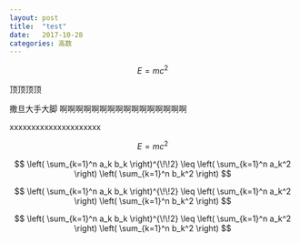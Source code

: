 ```yaml
---
layout: post
title:  "test"
date:   2017-10-28
categories: 高数
---
```


```math
E = mc^2
```

顶顶顶顶


撒旦大手大脚
啊啊啊啊啊啊啊啊啊啊啊啊啊啊啊啊

xxxxxxxxxxxxxxxxxxxxx
```math
E = mc^2
```



$$
\left( \sum_{k=1}^n a_k b_k \right)^{\!\!2} 
\leq 
\left( \sum_{k=1}^n a_k^2 \right) 
\left( \sum_{k=1}^n b_k^2 \right)
$$

$$
\left( \sum_{k=1}^n a_k b_k \right)^{\!\!2} 
\leq 
\left( \sum_{k=1}^n a_k^2 \right) 
\left( \sum_{k=1}^n b_k^2 \right)
$$

$$
\left( \sum_{k=1}^n a_k b_k \right)^{\!\!2} 
\leq 
\left( \sum_{k=1}^n a_k^2 \right) 
\left( \sum_{k=1}^n b_k^2 \right)
$$
